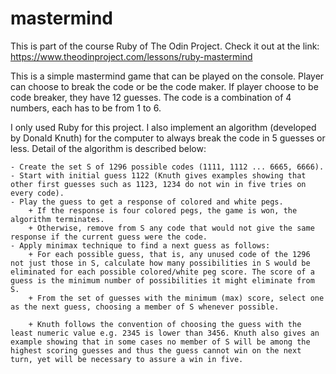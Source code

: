 # mastermind
This is part of the course Ruby of The Odin Project. 
Check it out at the link: https://www.theodinproject.com/lessons/ruby-mastermind

This is a simple mastermind game that can be played on the console. 
Player can choose to break the code or be the code maker. 
If player choose to be code breaker, they have 12 guesses. 
The code is a combination of 4 numbers, each has to be from 1 to 6. 

I only used Ruby for this project. 
I also implement an algorithm (developed by Donald Knuth) for the computer to always break the code in 5 guesses or less. Detail of the algorithm is described below: 

    - Create the set S of 1296 possible codes (1111, 1112 ... 6665, 6666).
    - Start with initial guess 1122 (Knuth gives examples showing that other first guesses such as 1123, 1234 do not win in five tries on every code).
    - Play the guess to get a response of colored and white pegs. 
        + If the response is four colored pegs, the game is won, the algorithm terminates.
        + Otherwise, remove from S any code that would not give the same response if the current guess were the code.
    - Apply minimax technique to find a next guess as follows:
        + For each possible guess, that is, any unused code of the 1296 not just those in S, calculate how many possibilities in S would be eliminated for each possible colored/white peg score. The score of a guess is the minimum number of possibilities it might eliminate from S.
        + From the set of guesses with the minimum (max) score, select one as the next guess, choosing a member of S whenever possible.

        + Knuth follows the convention of choosing the guess with the least numeric value e.g. 2345 is lower than 3456. Knuth also gives an example showing that in some cases no member of S will be among the highest scoring guesses and thus the guess cannot win on the next turn, yet will be necessary to assure a win in five.

